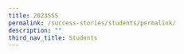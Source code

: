 ```yaml
---
title: 2023SSS
permalink: /success-stories/students/permalink/
description: ""
third_nav_title: Students
---
```

